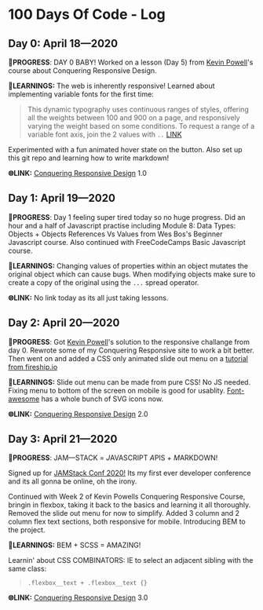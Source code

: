# 100 Days Of Code - Log

## Day 0: April 18—2020

**💅PROGRESS**: DAY 0 BABY! Worked on a lesson (Day 5) from [Kevin Powell](https://www.kevinpowell.co/)'s course about Conquering Responsive Design.

**🤔LEARNINGS:** The web is inherently responsive! Learned about implementing variable fonts for the first time:

>This dynamic typography uses continuous ranges of styles, offering all the weights between 100 and 900 on a page, and responsively varying the weight based on some conditions.
>To request a range of a variable font axis, join the 2 values with `..`
>[LINK](https://developers.google.com/fonts/docs/css2#axis_ranges)

Experimented with a fun animated hover state on the button. Also set up this git repo and learning how to write markdown!

**🌐LINK:** [Conquering Responsive Design](https://github.com/rzzldzzldesign/conquering-responsive-design/commit/d52e3b2597a4e50571a3b96a4585da91509e32c1) 1.0

## Day 1: April 19—2020

**💅PROGRESS**: Day 1 feeling super tired today so no huge progress. Did an hour and a half of Javascript practise including Module 8: Data Types: Objects + Objects References Vs Values from Wes Bos's Beginner Javascript course. Also continued with FreeCodeCamps Basic Javascript course.

**🤔LEARNINGS:** Changing values of properties within an object mutates the original object which can cause bugs. When modifying objects make sure to create a copy of the original using the `...` spread operator.

**🌐LINK:** No link today as its all just taking lessons.

## Day 2: April 20—2020

**💅PROGRESS**: Got [Kevin Powell](https://www.kevinpowell.co/)'s solution to the responsive challange from day 0. Rewrote some of my Conquering Responsive site to work a bit better. Then went on and added a CSS only animated slide out menu on a [tutorial from fireship.io](https://www.youtube.com/watch?v=biOMz4puGt8&t=206s)

**🤔LEARNINGS:** Slide out menu can be made from pure CSS! No JS needed. Fixing menu to bottom of the screen on mobile is good for usablity. [Font-awesome](https://fontawesome.com/icons?d=gallery) has a whole bunch of SVG icons now.

**🌐LINK:** [Conquering Responsive Design](https://web.archive.org/web/20200420223551/https://conquering-responsive-design.netlify.app/) 2.0

## Day 3: April 21—2020

**💅PROGRESS**: JAM—STACK = *J*AVASCRIPT *A*PIS + *M*ARKDOWN!

Signed up for [JAMStack Conf 2020!](https://jamstackconf.com/) Its my first ever developer conference and its all gonna be online, oh the irony.

Continued with Week 2 of Kevin Powells Conquering Responsive Course, bringin in flexbox, taking it back to the basics and learning it all thoroughly. Removed the slide out menu for now to simplify. Added 3 column and 2 column flex text sections, both responsive for mobile. Introducing BEM to the project.

**🤔LEARNINGS:** BEM + SCSS = AMAZING!

Learnin' about CSS COMBINATORS: IE to select an adjacent sibling with the same class:
> `.flexbox__text + .flexbox__text {}`

**🌐LINK:** [Conquering Responsive Design](https://conquering-responsive-design.netlify.app/) 3.0
